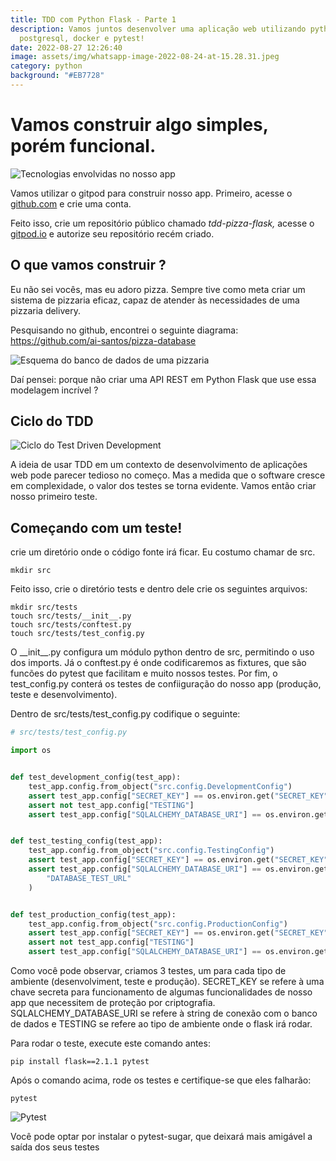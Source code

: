 ```yaml
---
title: TDD com Python Flask - Parte 1
description: Vamos juntos desenvolver uma aplicação web utilizando python,
  postgresql, docker e pytest!
date: 2022-08-27 12:26:40
image: assets/img/whatsapp-image-2022-08-24-at-15.28.31.jpeg
category: python
background: "#EB7728"
---
```

# Vamos construir algo simples, porém funcional.

![Tecnologias envolvidas no nosso app](assets/img/whatsapp-image-2022-08-24-at-15.28.31.jpeg "Tecnologias envolvidas em nosso app")

Vamos utilizar o gitpod para construir nosso app. Primeiro, acesse o [github.com](github.com) e crie uma conta.

Feito isso, crie um repositório público chamado *tdd-pizza-flask,* acesse o[ gitpod.io](https://gitpod.io) e autorize seu repositório recém criado. 

## O que vamos construir ?

Eu não sei vocês, mas eu adoro pizza. Sempre tive como meta criar um sistema de pizzaria eficaz, capaz de atender às necessidades de uma pizzaria delivery.

Pesquisando no github, encontrei o seguinte diagrama: <https://github.com/ai-santos/pizza-database>

![Esquema do banco de dados de uma pizzaria](assets/img/pizzadb-schema-2.png "Esquema do banco de dados de uma pizzaria")

Daí pensei: porque não criar uma API REST em Python Flask que use essa modelagem incrível ? 

## Ciclo do TDD

![Ciclo do Test Driven Development](assets/img/img-tdd.png "Ciclo do TDD")

A ideia de usar TDD em um contexto de desenvolvimento de aplicações web pode parecer tedioso no começo. Mas a medida que o software cresce em complexidade, o valor dos testes se torna evidente. Vamos então criar nosso primeiro teste.

## Começando com um teste!

crie um diretório onde o código fonte irá ficar. Eu costumo chamar de src.

```shell
mkdir src
```

Feito isso, crie o diretório tests e dentro dele crie os seguintes arquivos:

```shell
mkdir src/tests
touch src/tests/__init__.py 
touch src/tests/conftest.py  
touch src/tests/test_config.py
```

O \_\_init\_\_.py configura um módulo python dentro de src, permitindo o uso dos imports. Já o conftest.py é onde codificaremos as fixtures, que são funcões do pytest que facilitam e muito nossos testes. Por fim, o test_config.py conterá os testes de confiiguração do nosso app (produção, teste e desenvolvimento).

Dentro de src/tests/test_config.py codifique o seguinte:

```python
# src/tests/test_config.py

import os


def test_development_config(test_app):
    test_app.config.from_object("src.config.DevelopmentConfig")
    assert test_app.config["SECRET_KEY"] == os.environ.get("SECRET_KEY") or "açaicombanana2022"
    assert not test_app.config["TESTING"]
    assert test_app.config["SQLALCHEMY_DATABASE_URI"] == os.environ.get("DATABASE_URL")


def test_testing_config(test_app):
    test_app.config.from_object("src.config.TestingConfig")
    assert test_app.config["SECRET_KEY"] == os.environ.get("SECRET_KEY") or "açaicombanana2022"
    assert test_app.config["SQLALCHEMY_DATABASE_URI"] == os.environ.get(
        "DATABASE_TEST_URL"
    )


def test_production_config(test_app):
    test_app.config.from_object("src.config.ProductionConfig")
    assert test_app.config["SECRET_KEY"] == os.environ.get("SECRET_KEY") or "açaicombanana2022"
    assert not test_app.config["TESTING"]
    assert test_app.config["SQLALCHEMY_DATABASE_URI"] == os.environ.get("DATABASE_URL")
```

Como você pode observar, criamos 3 testes, um para cada tipo de ambiente (desenvolviment, teste e  produção). SECRET_KEY se refere à uma chave secreta para funcionamento de algumas funcionalidades de nosso app que necessitem de proteção por criptografia. SQLALCHEMY_DATABASE_URI se refere à string de conexão com o banco de dados e TESTING se refere ao tipo de ambiente onde o flask irá rodar.

Para rodar o teste, execute este comando antes:

```shell
pip install flask==2.1.1 pytest
```

Após o comando acima, rode os testes e certifique-se que eles falharão:

```shell
pytest
```

![Pytest](assets/img/pytest.png "Pytest")

Você pode optar por instalar o pytest-sugar, que deixará mais amigável a saída dos seus testes